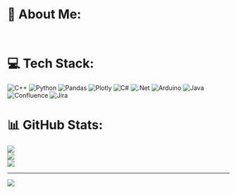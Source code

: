 # 💫 About Me:
<br>


# 💻 Tech Stack:
![C++](https://img.shields.io/badge/c++-%2300599C.svg?style=flat&logo=c%2B%2B&logoColor=white) ![Python](https://img.shields.io/badge/python-3670A0?style=flat&logo=python&logoColor=ffdd54) ![Pandas](https://img.shields.io/badge/pandas-%23150458.svg?style=flat&logo=pandas&logoColor=white) ![Plotly](https://img.shields.io/badge/Plotly-%233F4F75.svg?style=flat&logo=plotly&logoColor=white) ![C#](https://img.shields.io/badge/c%23-%23239120.svg?style=flat&logo=c-sharp&logoColor=white) ![.Net](https://img.shields.io/badge/.NET-5C2D91?style=flat&logo=.net&logoColor=white) ![Arduino](https://img.shields.io/badge/-Arduino-00979D?style=flat&logo=Arduino&logoColor=white) ![Java](https://img.shields.io/badge/java-%23ED8B00.svg?style=flat&logo=java&logoColor=white) ![Confluence](https://img.shields.io/badge/confluence-%23172BF4.svg?style=flat&logo=confluence&logoColor=white) ![Jira](https://img.shields.io/badge/jira-%230A0FFF.svg?style=flat&logo=jira&logoColor=white)
# 📊 GitHub Stats:
![](https://github-readme-stats.vercel.app/api?username=NikolayVolzhanskiy&theme=nord&hide_border=false&include_all_commits=false&count_private=false)<br/>
![](https://github-readme-streak-stats.herokuapp.com/?user=NikolayVolzhanskiy&theme=nord&hide_border=false)<br/>
![](https://github-readme-stats.vercel.app/api/top-langs/?username=NikolayVolzhanskiy&theme=nord&hide_border=false&include_all_commits=false&count_private=false&layout=compact)

---
[![](https://visitcount.itsvg.in/api?id=NikolayVolzhanskiy&icon=5&color=1)](https://visitcount.itsvg.in)

<!-- Proudly created with GPRM ( https://gprm.itsvg.in ) -->
